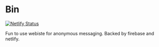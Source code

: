 # Bin
[![Netlify Status](https://api.netlify.com/api/v1/badges/bc9bb57a-1c04-41f9-a849-fefe0b429dd4/deploy-status)](https://app.netlify.com/sites/elated-shirley-5a8b41/deploys)

Fun to use webiste for anonymous messaging.
Backed by firebase and netlify.

